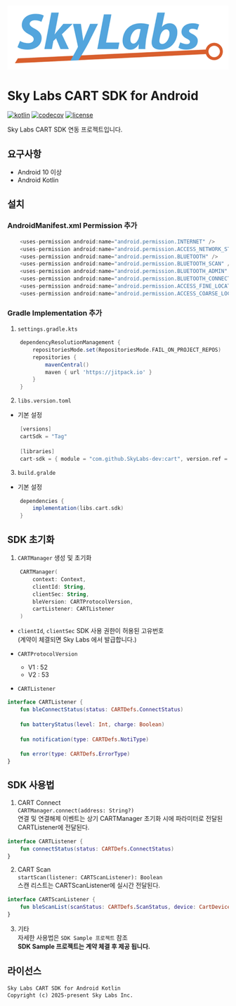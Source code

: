 ![Sky Labs logo](https://github.com/SkyLabs-dev/cart/blob/main/SkyLabs.png)

# Sky Labs CART SDK for Android

[![kotlin](https://img.shields.io/badge/kotlin-2.1.0-blue.svg)]() [![codecov](https://codecov.io/gh/chibatching/Kotpref/branch/master/graph/badge.svg)](https://codecov.io/gh/chibatching/Kotpref) [![license](https://img.shields.io/github/license/chibatching/Kotpref.svg?maxAge=2592000)]()

Sky Labs CART SDK 연동 프로젝트입니다. 



## 요구사항

- Android 10 이상
- Android Kotlin



## 설치

### AndroidManifest.xml Permission 추가
```groovy
    <uses-permission android:name="android.permission.INTERNET" />
    <uses-permission android:name="android.permission.ACCESS_NETWORK_STATE" />
    <uses-permission android:name="android.permission.BLUETOOTH" />
    <uses-permission android:name="android.permission.BLUETOOTH_SCAN" />
    <uses-permission android:name="android.permission.BLUETOOTH_ADMIN" />
    <uses-permission android:name="android.permission.BLUETOOTH_CONNECT" />
    <uses-permission android:name="android.permission.ACCESS_FINE_LOCATION" />
    <uses-permission android:name="android.permission.ACCESS_COARSE_LOCATION" />
```

### Gradle Implementation 추가

1. `settings.gradle.kts` 
```groovy
    dependencyResolutionManagement {
        repositoriesMode.set(RepositoriesMode.FAIL_ON_PROJECT_REPOS)
        repositories {
            mavenCentral()
            maven { url 'https://jitpack.io' }
        }
    }
```


2. `libs.version.toml`
- 기본 설정
```groovy
    [versions]
    cartSdk = "Tag"
    
    [libraries]
    cart-sdk = { module = "com.github.SkyLabs-dev:cart", version.ref = "cartSdk" }
```

3. `build.gralde`
- 기본 설정  
```groovy
    dependencies { 
        implementation(libs.cart.sdk)
    }
```


## SDK 초기화

1. `CARTManager` 생성 및 초기화
```kotlin
    CARTManager(
        context: Context,
        clientId: String,
        clientSec: String,
        bleVersion: CARTProtocolVersion,
        cartListener: CARTListener
    )
```


- `clientId`, `clientSec`
   SDK 사용 권한이 허용된 고유번호  
   (계약이 체결되면 Sky Labs 에서 발급합니다.)


- `CARTProtocolVersion`
    - V1 : 52
    - V2 : 53


- `CARTListener`
```kotlin
interface CARTListener {
    fun bleConnectStatus(status: CARTDefs.ConnectStatus)

    fun batteryStatus(level: Int, charge: Boolean)

    fun notification(type: CARTDefs.NotiType)

    fun error(type: CARTDefs.ErrorType)
}
```

## SDK 사용법

1. CART Connect  
  `CARTManager.connect(address: String?)`  
  연결 및 연결해제 이벤트는 상기 CARTManager 초기화 시에 파라미터로 전달된 CARTListener에 전달된다.  
```kotlin
interface CARTListener {
    fun connectStatus(status: CARTDefs.ConnectStatus)
}
```


2. CART Scan  
  `startScan(listener: CARTScanListener): Boolean`  
  스캔 리스트는 CARTScanListener에 실시간 전달된다.  
```kotlin
interface CARTScanListener {
    fun bleScanList(scanStatus: CARTDefs.ScanStatus, device: CartDevice? = null)
}
```


3. 기타  
  자세한 사용법은 `SDK Sample 프로젝트` 참조  
  **SDK Sample 프로젝트는 계약 체결 후 제공 됩니다.**



## 라이선스

```
Sky Labs CART SDK for Android Kotlin
Copyright (c) 2025-present Sky Labs Inc.
```
